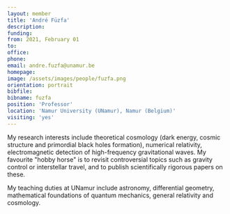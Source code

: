 ```yaml
---
layout: member
title: 'André Füzfa'
description: 
funding:
from: 2021, February 01
to:
office: 
phone: 
email: andre.fuzfa@unamur.be
homepage: 
image: /assets/images/people/fuzfa.png
orientation: portrait
bibfile: 
bibname: fuzfa
position: 'Professor'
location: 'Namur University (UNamur), Namur (Belgium)'
visiting: 'yes'
---
```


My research interests include theoretical cosmology (dark energy,
cosmic structure and primordial black holes formation), numerical
relativity, electromagnetic detection of high-frequency gravitational
waves. My favourite "hobby horse" is to revisit controversial topics
such as gravity control or interstellar travel, and to publish
scientifically rigorous papers on these.

My teaching duties at UNamur include astronomy, differential geometry,
mathematical foundations of quantum mechanics, general relativity and
cosmology.